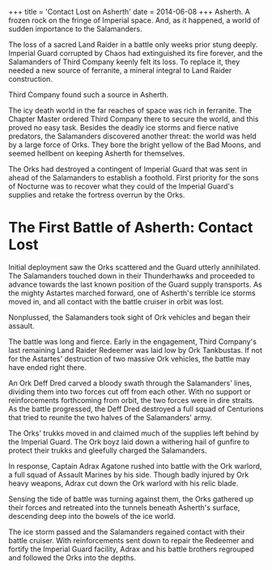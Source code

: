 +++
title = 'Contact Lost on Asherth'
date = 2014-06-08
+++
Asherth. A frozen rock on the fringe of Imperial space. And, as it happened, a world of sudden importance to the Salamanders.

The loss of a sacred Land Raider in a battle only weeks prior stung deeply. Imperial Guard corrupted by Chaos had extinguished its fire forever, and the Salamanders of Third Company keenly felt its loss. To replace it, they needed a new source of ferranite, a mineral integral to Land Raider construction.

Third Company found such a source in Asherth.

The icy death world in the far reaches of space was rich in ferranite. The Chapter Master ordered Third Company there to secure the world, and this proved no easy task. Besides the deadly ice storms and fierce native predators, the Salamanders discovered another threat: the world was held by a large force of Orks. They bore the bright yellow of the Bad Moons, and seemed hellbent on keeping Asherth for themselves.

The Orks had destroyed a contingent of Imperial Guard that was sent in ahead of the Salamanders to establish a foothold. First priority for the sons of Nocturne was to recover what they could of the Imperial Guard's supplies and retake the fortress overrun by the Orks.

# The First Battle of Asherth: Contact Lost

Initial deployment saw the Orks scattered and the Guard utterly annihilated. The Salamanders touched down in their Thunderhawks and proceeded to advance towards the last known position of the Guard supply transports. As the mighty Astartes marched forward, one of Asherth's terrible ice storms moved in, and all contact with the battle cruiser in orbit was lost.

Nonplussed, the Salamanders took sight of Ork vehicles and began their assault.

The battle was long and fierce. Early in the engagement, Third Company's last remaining Land Raider Redeemer was laid low by Ork Tankbustas. If not for the Astartes' destruction of two massive Ork vehicles, the battle may have ended right there.

An Ork Deff Dred carved a bloody swath through the Salamanders' lines, dividing them into two forces cut off from each other. With no support or reinforcements forthcoming from orbit, the two forces were in dire straits. As the battle progressed, the Deff Dred destroyed a full squad of Centurions that tried to reunite the two halves of the Salamanders' army.

The Orks' trukks moved in and claimed much of the supplies left behind by the Imperial Guard. The Ork boyz laid down a withering hail of gunfire to protect their trukks and gleefully charged the Salamanders.

In response, Captain Adrax Agatone rushed into battle with the Ork warlord, a full squad of Assault Marines by his side. Though badly injured by Ork heavy weapons, Adrax cut down the Ork warlord with his relic blade.

Sensing the tide of battle was turning against them, the Orks gathered up their forces and retreated into the tunnels beneath Asherth's surface, descending deep into the bowels of the ice world.

The ice storm passed and the Salamanders regained contact with their battle cruiser. With reinforcements sent down to repair the Redeemer and fortify the Imperial Guard facility, Adrax and his battle brothers regrouped and followed the Orks into the depths.
